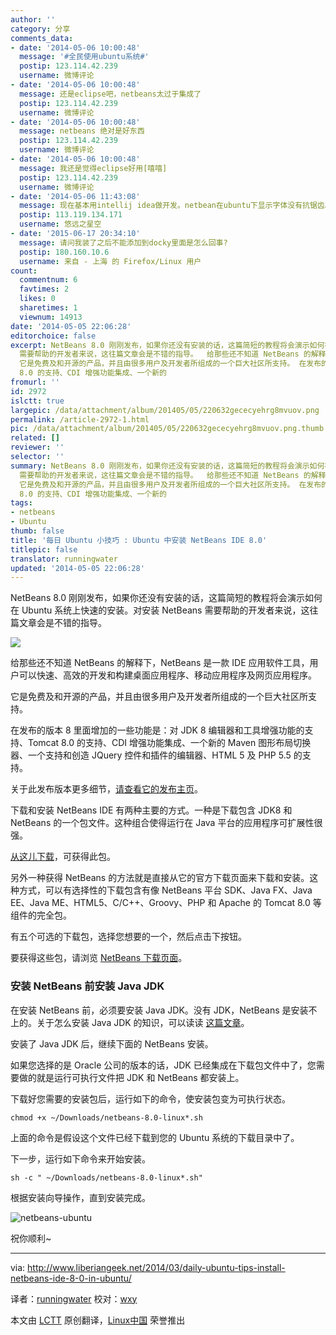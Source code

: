 ```yaml
---
author: ''
category: 分享
comments_data:
- date: '2014-05-06 10:00:48'
  message: '#全民使用ubuntu系统#'
  postip: 123.114.42.239
  username: 微博评论
- date: '2014-05-06 10:00:48'
  message: 还是eclipse吧，netbeans太过于集成了
  postip: 123.114.42.239
  username: 微博评论
- date: '2014-05-06 10:00:48'
  message: netbeans 绝对是好东西
  postip: 123.114.42.239
  username: 微博评论
- date: '2014-05-06 10:00:48'
  message: 我还是觉得eclipse好用[嘻嘻]
  postip: 123.114.42.239
  username: 微博评论
- date: '2014-05-06 11:43:08'
  message: 现在基本用intellij idea做开发。netbean在ubuntu下显示字体没有抗锯齿。也许可以设置，但是我找不到。
  postip: 113.119.134.171
  username: 悠远之星空
- date: '2015-06-17 20:34:10'
  message: 请问我装了之后不能添加到docky里面是怎么回事?
  postip: 180.160.10.6
  username: 来自 - 上海 的 Firefox/Linux 用户
count:
  commentnum: 6
  favtimes: 2
  likes: 0
  sharetimes: 1
  viewnum: 14913
date: '2014-05-05 22:06:28'
editorchoice: false
excerpt: NetBeans 8.0 刚刚发布，如果你还没有安装的话，这篇简短的教程将会演示如何在 Ubuntu 系统上快速的安装。对安装 NetBeans
  需要帮助的开发者来说，这往篇文章会是不错的指导。  给那些还不知道 NetBeans 的解释下，NetBeans 是一款 IDE 应用软件工具，用户可以快速、高效的开发和构建桌面应用程序、移动应用程序及网页应用程序。
  它是免费及和开源的产品，并且由很多用户及开发者所组成的一个巨大社区所支持。 在发布的版本 8 里面增加的一些功能是：对 JDK 8 编辑器和工具增强功能的支持、Tomcat
  8.0 的支持、CDI 增强功能集成、一个新的
fromurl: ''
id: 2972
islctt: true
largepic: /data/attachment/album/201405/05/220632gececyehrg8mvuov.png
permalink: /article-2972-1.html
pic: /data/attachment/album/201405/05/220632gececyehrg8mvuov.png.thumb.jpg
related: []
reviewer: ''
selector: ''
summary: NetBeans 8.0 刚刚发布，如果你还没有安装的话，这篇简短的教程将会演示如何在 Ubuntu 系统上快速的安装。对安装 NetBeans
  需要帮助的开发者来说，这往篇文章会是不错的指导。  给那些还不知道 NetBeans 的解释下，NetBeans 是一款 IDE 应用软件工具，用户可以快速、高效的开发和构建桌面应用程序、移动应用程序及网页应用程序。
  它是免费及和开源的产品，并且由很多用户及开发者所组成的一个巨大社区所支持。 在发布的版本 8 里面增加的一些功能是：对 JDK 8 编辑器和工具增强功能的支持、Tomcat
  8.0 的支持、CDI 增强功能集成、一个新的
tags:
- netbeans
- Ubuntu
thumb: false
title: '每日 Ubuntu 小技巧 : Ubuntu 中安装 NetBeans IDE 8.0'
titlepic: false
translator: runningwater
updated: '2014-05-05 22:06:28'
---
```


NetBeans 8.0 刚刚发布，如果你还没有安装的话，这篇简短的教程将会演示如何在 Ubuntu 系统上快速的安装。对安装 NetBeans 需要帮助的开发者来说，这往篇文章会是不错的指导。


![](/data/attachment/album/201405/05/220632gececyehrg8mvuov.png)


给那些还不知道 NetBeans 的解释下，NetBeans 是一款 IDE 应用软件工具，用户可以快速、高效的开发和构建桌面应用程序、移动应用程序及网页应用程序。


它是免费及和开源的产品，并且由很多用户及开发者所组成的一个巨大社区所支持。


在发布的版本 8 里面增加的一些功能是：对 JDK 8 编辑器和工具增强功能的支持、Tomcat 8.0 的支持、CDI 增强功能集成、一个新的 Maven 图形布局切换器、一个支持和创造 JQuery 控件和插件的编辑器、HTML 5 及 PHP 5.5 的支持。


关于此发布版本更多细节，[请查看它的发布主页](https://netbeans.org/community/releases/80/index.html)。


下载和安装 NetBeans IDE 有两种主要的方式。一种是下载包含 JDK8 和 NetBeans 的一个包文件。这种组合使得运行在 Java 平台的应用程序可扩展性很强。


[从这儿下载](http://www.oracle.com/technetwork/java/javase/downloads/jdk-netbeans-jsp-142931.html)，可获得此包。


另外一种获得 NetBeans 的方法就是直接从它的官方下载页面来下载和安装。这种方式，可以有选择性的下载包含有像 NetBeans 平台 SDK、Java FX、Java EE、Java ME、HTML5、C/C++、Groovy、PHP 和 Apache 的 Tomcat 8.0 等组件的完全包。


有五个可选的下载包，选择您想要的一个，然后点击下按钮。


要获得这些包，请浏览 [NetBeans 下载页面](https://netbeans.org/downloads/)。


### 安装 NetBeans 前安装 Java JDK


在安装 NetBeans 前，必须要安装 Java JDK。没有 JDK，NetBeans 是安装不上的。关于怎么安装 Java JDK 的知识，可以读读 [这篇文章](http://www.liberiangeek.net/2013/10/netbeans-ide-7-4-released-heres-install-ubuntu/)。


安装了 Java JDK 后，继续下面的 NetBeans 安装。


如果您选择的是 Oracle 公司的版本的话，JDK 已经集成在下载包文件中了，您需要做的就是运行可执行文件把 JDK 和 NetBeans 都安装上。


下载好您需要的安装包后，运行如下的命令，使安装包变为可执行状态。



```
chmod +x ~/Downloads/netbeans-8.0-linux*.sh

```

上面的命令是假设这个文件已经下载到您的 Ubuntu 系统的下载目录中了。


下一步，运行如下命令来开始安装。



```
sh -c " ~/Downloads/netbeans-8.0-linux*.sh"

```

根据安装向导操作，直到安装完成。


![netbeans-ubuntu](/data/attachment/album/201405/05/220634hopuxgnax9zeq4tf.png)


祝你顺利~




---


via: <http://www.liberiangeek.net/2014/03/daily-ubuntu-tips-install-netbeans-ide-8-0-in-ubuntu/>


译者：[runningwater](https://github.com/runningwater) 校对：[wxy](https://github.com/wxy)


本文由 [LCTT](https://github.com/LCTT/TranslateProject) 原创翻译，[Linux中国](http://linux.cn/) 荣誉推出